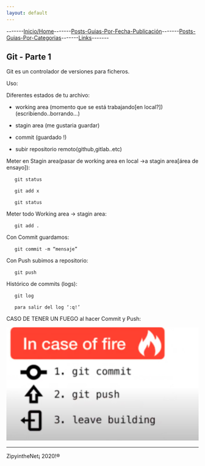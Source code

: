 ```yaml
---
layout: default
---
```

-------[Inicio/Home](./../index.html)-------[Posts-Guias-Por-Fecha-Publicación](./../posts.html)-------[Posts-Guias-Por-Categorias](./../categorias.html)-------[Links](./../links.html)-------

## Git - Parte 1

Git es un controlador de versiones para ficheros.

Uso:

Diferentes estados de tu archivo:

*   working area (momento que se está trabajando[en local?]) (escribiendo..borrando...)

*   stagin area (me gustaria guardar)
	
*   commit (guardado !)
	
*   subir repositorio remoto(github,gitlab..etc)

Meter en Stagin area(pasar de working area en local ->a stagin area[área de ensayo]):
```
   git status 
```
```
   git add x
```
```
   git status
```

Meter todo Working area -> stagin area:
```
   git add .
```

Con Commit guardamos:
```
   git commit -m “mensaje”
```

Con Push subimos a repositorio:
```
   git push
```

Histórico de commits (logs):
```
   git log
```
```
   para salir del log ‘:q!’
```

CASO DE TENER UN FUEGO al hacer Commit y Push:

![foto1git](./../images/git/01.png)

-----------------------------------------------------------------------------

ZipyintheNet¡ 2020!®